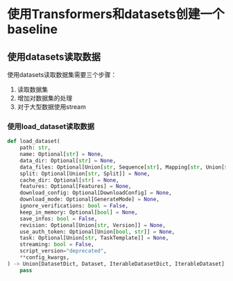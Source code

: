 # 使用Transformers和datasets创建一个baseline

## 使用datasets读取数据

使用datasets读取数据集需要三个步骤：

1. 读取数据集
2. 增加对数据集的处理
3. 对于大型数据使用stream

### 使用load_dataset读取数据

```python
def load_dataset(
    path: str,
    name: Optional[str] = None,
    data_dir: Optional[str] = None,
    data_files: Optional[Union[str, Sequence[str], Mapping[str, Union[str, Sequence[str]]]]] = None,
    split: Optional[Union[str, Split]] = None,
    cache_dir: Optional[str] = None,
    features: Optional[Features] = None,
    download_config: Optional[DownloadConfig] = None,
    download_mode: Optional[GenerateMode] = None,
    ignore_verifications: bool = False,
    keep_in_memory: Optional[bool] = None,
    save_infos: bool = False,
    revision: Optional[Union[str, Version]] = None,
    use_auth_token: Optional[Union[bool, str]] = None,
    task: Optional[Union[str, TaskTemplate]] = None,
    streaming: bool = False,
    script_version="deprecated",
    **config_kwargs,
) -> Union[DatasetDict, Dataset, IterableDatasetDict, IterableDataset]:
    pass
```



